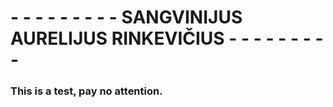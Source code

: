 # - - - - - - - - - SANGVINIJUS AURELIJUS RINKEVIČIUS - - - - - - - - - 
### This is a test, pay no attention.
